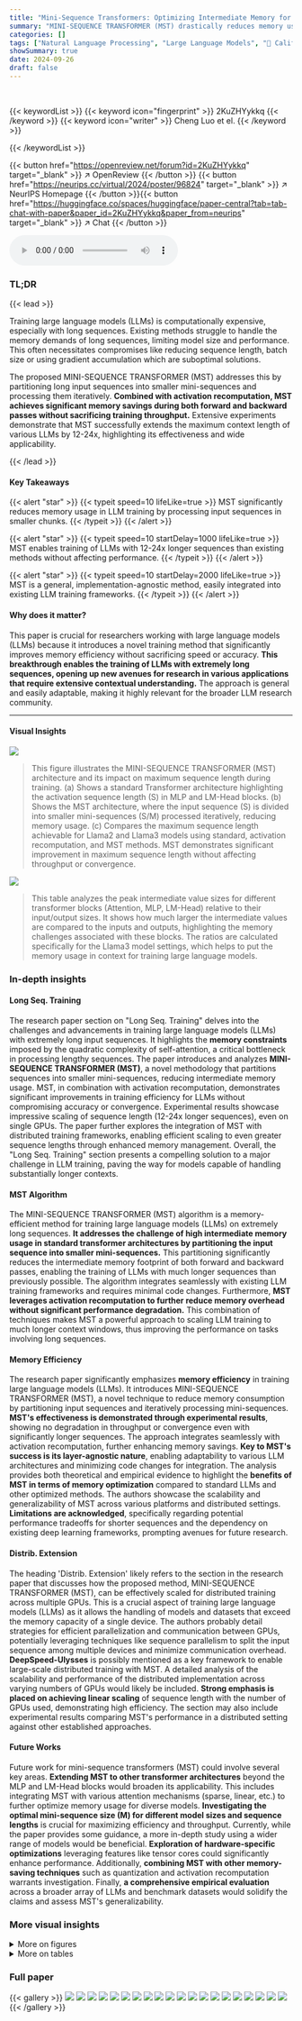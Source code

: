 ```yaml
---
title: "Mini-Sequence Transformers: Optimizing Intermediate Memory for Long Sequences Training"
summary: "MINI-SEQUENCE TRANSFORMER (MST) drastically reduces memory usage in LLM training by processing mini-sequences iteratively, enabling training with 12-24x longer sequences than conventional methods with..."
categories: []
tags: ["Natural Language Processing", "Large Language Models", "🏢 California Institute of Technology",]
showSummary: true
date: 2024-09-26
draft: false
---
```


<br>

{{< keywordList >}}
{{< keyword icon="fingerprint" >}} 2KuZHYykkq {{< /keyword >}}
{{< keyword icon="writer" >}} Cheng Luo et el. {{< /keyword >}}
 
{{< /keywordList >}}

{{< button href="https://openreview.net/forum?id=2KuZHYykkq" target="_blank" >}}
↗ OpenReview
{{< /button >}}
{{< button href="https://neurips.cc/virtual/2024/poster/96824" target="_blank" >}}
↗ NeurIPS Homepage
{{< /button >}}{{< button href="https://huggingface.co/spaces/huggingface/paper-central?tab=tab-chat-with-paper&paper_id=2KuZHYykkq&paper_from=neurips" target="_blank" >}}
↗ Chat
{{< /button >}}



<audio controls>
    <source src="https://ai-paper-reviewer.com/2KuZHYykkq/podcast.wav" type="audio/wav">
    Your browser does not support the audio element.
</audio>


### TL;DR


{{< lead >}}

Training large language models (LLMs) is computationally expensive, especially with long sequences.  Existing methods struggle to handle the memory demands of long sequences, limiting model size and performance.  This often necessitates compromises like reducing sequence length, batch size or using gradient accumulation which are suboptimal solutions. 



The proposed MINI-SEQUENCE TRANSFORMER (MST) addresses this by partitioning long input sequences into smaller mini-sequences and processing them iteratively.  **Combined with activation recomputation, MST achieves significant memory savings during both forward and backward passes without sacrificing training throughput.**  Extensive experiments demonstrate that MST successfully extends the maximum context length of various LLMs by 12-24x, highlighting its effectiveness and wide applicability.

{{< /lead >}}


#### Key Takeaways

{{< alert "star" >}}
{{< typeit speed=10 lifeLike=true >}} MST significantly reduces memory usage in LLM training by processing input sequences in smaller chunks. {{< /typeit >}}
{{< /alert >}}

{{< alert "star" >}}
{{< typeit speed=10 startDelay=1000 lifeLike=true >}} MST enables training of LLMs with 12-24x longer sequences than existing methods without affecting performance. {{< /typeit >}}
{{< /alert >}}

{{< alert "star" >}}
{{< typeit speed=10 startDelay=2000 lifeLike=true >}} MST is a general, implementation-agnostic method, easily integrated into existing LLM training frameworks. {{< /typeit >}}
{{< /alert >}}

#### Why does it matter?
This paper is crucial for researchers working with large language models (LLMs) because it introduces a novel training method that significantly improves memory efficiency without sacrificing speed or accuracy.  **This breakthrough enables the training of LLMs with extremely long sequences, opening up new avenues for research in various applications that require extensive contextual understanding.** The approach is general and easily adaptable, making it highly relevant for the broader LLM research community.

------
#### Visual Insights



![](https://ai-paper-reviewer.com/2KuZHYykkq/figures_1_1.jpg)

> This figure illustrates the MINI-SEQUENCE TRANSFORMER (MST) architecture and its impact on maximum sequence length during training.  (a) Shows a standard Transformer architecture highlighting the activation sequence length (S) in MLP and LM-Head blocks. (b) Shows the MST architecture, where the input sequence (S) is divided into smaller mini-sequences (S/M) processed iteratively, reducing memory usage. (c) Compares the maximum sequence length achievable for Llama2 and Llama3 models using standard, activation recomputation, and MST methods.  MST demonstrates significant improvement in maximum sequence length without affecting throughput or convergence.





![](https://ai-paper-reviewer.com/2KuZHYykkq/tables_3_1.jpg)

> This table analyzes the peak intermediate value sizes for different transformer blocks (Attention, MLP, LM-Head) relative to their input/output sizes.  It shows how much larger the intermediate values are compared to the inputs and outputs, highlighting the memory challenges associated with these blocks. The ratios are calculated specifically for the Llama3 model settings, which helps to put the memory usage in context for training large language models.





### In-depth insights


#### Long Seq. Training
The research paper section on "Long Seq. Training" delves into the challenges and advancements in training large language models (LLMs) with extremely long input sequences.  It highlights the **memory constraints** imposed by the quadratic complexity of self-attention, a critical bottleneck in processing lengthy sequences.  The paper introduces and analyzes **MINI-SEQUENCE TRANSFORMER (MST)**, a novel methodology that partitions sequences into smaller mini-sequences, reducing intermediate memory usage.  MST, in combination with activation recomputation, demonstrates significant improvements in training efficiency for LLMs without compromising accuracy or convergence.  Experimental results showcase impressive scaling of sequence length (12-24x longer sequences), even on single GPUs.  The paper further explores the integration of MST with distributed training frameworks, enabling efficient scaling to even greater sequence lengths through enhanced memory management.  Overall, the "Long Seq. Training" section presents a compelling solution to a major challenge in LLM training, paving the way for models capable of handling substantially longer contexts.

#### MST Algorithm
The MINI-SEQUENCE TRANSFORMER (MST) algorithm is a memory-efficient method for training large language models (LLMs) on extremely long sequences.  **It addresses the challenge of high intermediate memory usage in standard transformer architectures by partitioning the input sequence into smaller mini-sequences.** This partitioning significantly reduces the intermediate memory footprint of both forward and backward passes, enabling the training of LLMs with much longer sequences than previously possible. The algorithm integrates seamlessly with existing LLM training frameworks and requires minimal code changes.  Furthermore, **MST leverages activation recomputation to further reduce memory overhead without significant performance degradation.**  This combination of techniques makes MST a powerful approach to scaling LLM training to much longer context windows, thus improving the performance on tasks involving long sequences.

#### Memory Efficiency
The research paper significantly emphasizes **memory efficiency** in training large language models (LLMs).  It introduces MINI-SEQUENCE TRANSFORMER (MST), a novel technique to reduce memory consumption by partitioning input sequences and iteratively processing mini-sequences.  **MST's effectiveness is demonstrated through experimental results**, showing no degradation in throughput or convergence even with significantly longer sequences. The approach integrates seamlessly with activation recomputation, further enhancing memory savings.  **Key to MST's success is its layer-agnostic nature**, enabling adaptability to various LLM architectures and minimizing code changes for integration.  The analysis provides both theoretical and empirical evidence to highlight the **benefits of MST in terms of memory optimization** compared to standard LLMs and other optimized methods.  The authors showcase the scalability and generalizability of MST across various platforms and distributed settings.  **Limitations are acknowledged**, specifically regarding potential performance tradeoffs for shorter sequences and the dependency on existing deep learning frameworks, prompting avenues for future research.

#### Distrib. Extension
The heading 'Distrib. Extension' likely refers to the section in the research paper that discusses how the proposed method, MINI-SEQUENCE TRANSFORMER (MST), can be effectively scaled for distributed training across multiple GPUs.  This is a crucial aspect of training large language models (LLMs) as it allows the handling of models and datasets that exceed the memory capacity of a single device. The authors probably detail strategies for efficient parallelization and communication between GPUs, potentially leveraging techniques like sequence parallelism to split the input sequence among multiple devices and minimize communication overhead. **DeepSpeed-Ulysses** is possibly mentioned as a key framework to enable large-scale distributed training with MST.  A detailed analysis of the scalability and performance of the distributed implementation across varying numbers of GPUs would likely be included.  **Strong emphasis is placed on achieving linear scaling** of sequence length with the number of GPUs used, demonstrating high efficiency. The section may also include experimental results comparing MST's performance in a distributed setting against other established approaches.

#### Future Works
Future work for mini-sequence transformers (MST) could involve several key areas.  **Extending MST to other transformer architectures** beyond the MLP and LM-Head blocks would broaden its applicability. This includes integrating MST with various attention mechanisms (sparse, linear, etc.) to further optimize memory usage for diverse models.  **Investigating the optimal mini-sequence size (M) for different model sizes and sequence lengths** is crucial for maximizing efficiency and throughput.  Currently, while the paper provides some guidance, a more in-depth study using a wider range of models would be beneficial.  **Exploration of hardware-specific optimizations** leveraging features like tensor cores could significantly enhance performance.  Additionally, **combining MST with other memory-saving techniques** such as quantization and activation recomputation warrants investigation.  Finally, **a comprehensive empirical evaluation** across a broader array of LLMs and benchmark datasets would solidify the claims and assess MST's generalizability.


### More visual insights

<details>
<summary>More on figures
</summary>


![](https://ai-paper-reviewer.com/2KuZHYykkq/figures_5_1.jpg)

> This figure shows the architecture of the distributed MINI-SEQUENCE TRANSFORMER (MST). It illustrates how MST integrates with DeepSpeed-Ulysses for sequence parallelism. The input sequence (S) is partitioned across multiple devices, and each device processes mini-sequences.  The attention block uses DeepSpeed-Ulysses for efficient communication, while the MLP and LM-Head blocks utilize the mini-sequence technique.  The figure highlights the parallel processing and distributed computation of the various components of the model.


![](https://ai-paper-reviewer.com/2KuZHYykkq/figures_8_1.jpg)

> This figure compares the memory usage of training Llama3-8B and Gemma2-9B models with different optimization techniques.  It shows the memory breakdown for weights, optimizer, gradients, and activations for vanilla training (BF16), activation recomputation, and MST, demonstrating how MST reduces memory consumption significantly, enabling longer sequence training.


![](https://ai-paper-reviewer.com/2KuZHYykkq/figures_14_1.jpg)

> This figure illustrates the standard transformer architecture and the proposed Mini-Sequence Transformer (MST).  Panel (a) shows a conventional transformer with its components: attention, normalization, MLP, and LM head.  Panel (b) displays the MST architecture, highlighting how it partitions the input sequence into smaller mini-sequences to reduce memory usage. Panel (c) presents a graph showing maximum sequence lengths achieved with different model configurations (Llama2, Llama3) on A100-80GB GPUs, emphasizing that MST allows for significantly longer sequences without sacrificing performance.


![](https://ai-paper-reviewer.com/2KuZHYykkq/figures_15_1.jpg)

> This figure compares the memory usage of training Llama3-8B and Gemma2-9B models with different optimization techniques.  It shows a significant reduction in memory usage when using MINI-SEQUENCE TRANSFORMER (MST), especially for Gemma2-9B, demonstrating the effectiveness of MST in enabling longer sequence training.


![](https://ai-paper-reviewer.com/2KuZHYykkq/figures_16_1.jpg)

> This figure visualizes the memory usage during the pre-training of Llama3-8B and Gemma2-9B language models.  It compares memory consumption across three scenarios:  a standard approach (vanilla), an approach using activation recomputation, and an approach using both activation recomputation and the proposed MINI-SEQUENCE TRANSFORMER (MST) method. The models were trained with a batch size of 1 on a single A100 GPU. The bars represent the peak memory used during the training process.  It highlights that MST significantly reduces memory usage, particularly when combined with activation recomputation, enabling the training of much longer sequences.


![](https://ai-paper-reviewer.com/2KuZHYykkq/figures_17_1.jpg)

> This figure compares the memory usage during the pre-training of Llama3-8B and Gemma2-9B models.  The models are trained with a batch size of 1 on a single A100 GPU.  Three different scenarios are shown: vanilla training (no optimizations), training with activation recomputation, and training with both activation recomputation and the proposed MINI-SEQUENCE TRANSFORMER (MST) method.  The bars illustrate the relative contribution of parameters, optimizer states, gradients, and activations to the total memory usage. Notably, gradients are not shown as they overlap with the activation memory in long-sequence training. The visualization highlights how MST significantly reduces memory consumption compared to vanilla and activation recomputation only methods.


![](https://ai-paper-reviewer.com/2KuZHYykkq/figures_17_2.jpg)

> This figure compares the memory usage of training Llama3-8B and Gemma2-9B models under different memory optimization strategies.  It shows that the MINI-SEQUENCE TRANSFORMER (MST) significantly reduces the memory consumption compared to using activation recomputation alone or standard training. The results highlight MST's effectiveness in enabling the training of very long sequences on a single GPU.


![](https://ai-paper-reviewer.com/2KuZHYykkq/figures_18_1.jpg)

> This figure compares the memory consumption during the pre-training of Llama3-8B and Gemma2-9B language models.  It illustrates the memory usage breakdown for different components: weights, optimizer, gradients and activations. The comparison is shown for three scenarios: vanilla (standard) training, training with activation recomputation, and training with the proposed Mini-Sequence Transformer (MST) along with activation recomputation.  The figure highlights how MST significantly reduces memory usage, especially for Gemma2-9B, enabling the training of much longer sequences.


![](https://ai-paper-reviewer.com/2KuZHYykkq/figures_19_1.jpg)

> This figure compares memory usage over time for training Llama3-8B using the standard transformer versus using MST.  The standard transformer shows a peak memory usage of 67GB, dominated by intermediate memory, optimizer state, and weights.  In contrast, MST significantly reduces the intermediate memory, resulting in a peak memory usage of only 48GB (a 30% reduction).


</details>




<details>
<summary>More on tables
</summary>


![](https://ai-paper-reviewer.com/2KuZHYykkq/tables_6_1.jpg)
> This table compares the maximum sequence lengths achieved for Llama3-8B and Llama2-7B models using three different training methods: vanilla PyTorch, activation recomputation, and the proposed MINI-SEQUENCE TRANSFORMER (MST).  It demonstrates the significant increase in maximum sequence length enabled by MST compared to the standard implementation and activation recomputation alone, highlighting the effectiveness of MST in handling extremely long sequences during training. 

![](https://ai-paper-reviewer.com/2KuZHYykkq/tables_6_2.jpg)
> This table presents the maximum sequence length achieved by three different models (Mistral-7B, Qwen2-7B, and gemma-2-9b) using three different training methods: vanilla, activation recomputation, and MST (MINI-SEQUENCE TRANSFORMER).  The results show a significant increase in maximum sequence length when using MST compared to the other two methods.

![](https://ai-paper-reviewer.com/2KuZHYykkq/tables_6_3.jpg)
> This table compares the maximum sequence length achieved by different training methods (vanilla, activation recomputation, and MST) for Llama3-8B and Llama2-7B models.  It shows a significant increase in maximum sequence length when using MST, demonstrating its effectiveness in handling longer sequences.

![](https://ai-paper-reviewer.com/2KuZHYykkq/tables_7_1.jpg)
> This table compares the maximum sequence length achieved by different Llama3 implementations on a single A100 GPU.  The implementations include standard 8-bit and 4-bit quantization, as well as the proposed MINI-SEQUENCE TRANSFORMER (MST) alone and in combination with 8-bit and 4-bit quantization. The results demonstrate that MST significantly improves the maximum sequence length achievable, particularly when combined with quantization techniques.

![](https://ai-paper-reviewer.com/2KuZHYykkq/tables_7_2.jpg)
> This table compares the training performance of MST against the vanilla PyTorch implementation and activation recomputation for Llama3-8B and Llama2-7B models. The metrics compared are training time per step and TFLOPS achieved using different batch sizes.  It highlights MST's ability to maintain comparable performance while enabling the use of larger batch sizes due to its memory efficiency.

![](https://ai-paper-reviewer.com/2KuZHYykkq/tables_7_3.jpg)
> This table presents the results of training Llama3-8B with different context lengths and methods. It compares the performance of training with activation recomputation and MST (Mini-Sequence Transformer) on the LongAlpaca dataset. The metrics evaluated are perplexity (ppl) and loss, along with the training time required for each configuration.  The table demonstrates MST's capability of handling much longer context lengths (up to 30k) while maintaining or improving performance compared to activation recomputation (8k).

![](https://ai-paper-reviewer.com/2KuZHYykkq/tables_13_1.jpg)
> This table compares the maximum sequence length achieved by different implementations of Llama3-8B and Llama2-7B models using Hugging Face.  The implementations include the vanilla PyTorch implementation, the implementation with activation recomputation, and the implementation with MINI-SEQUENCE TRANSFORMER (MST). The results show that MST significantly increases the maximum sequence length compared to the other implementations, indicating its effectiveness in handling long sequences.

![](https://ai-paper-reviewer.com/2KuZHYykkq/tables_16_1.jpg)
> This table shows a breakdown of memory usage during the training of the Llama3-8B model on a single A100 80G GPU using the vanilla PyTorch implementation. It lists the memory overhead for different components such as weights, activations, gradients, and optimizer, both separately and as the total peak memory usage.  It provides context for understanding the memory optimization strategies introduced later in the paper.

![](https://ai-paper-reviewer.com/2KuZHYykkq/tables_17_1.jpg)
> This table shows a breakdown of memory usage during the training of the Llama3-8B model on a single A100 80G GPU when using the 'optimizer-in-backward' technique.  It lists the memory overhead for activations, weights, gradients, and the optimizer, and shows the total peak memory usage.  The optimizer-in-backward technique combines the optimizer update with the backward pass.  Note that gradients are not shown because they overlap with activations.

![](https://ai-paper-reviewer.com/2KuZHYykkq/tables_18_1.jpg)
> This table presents the memory usage breakdown during Llama3-8B training on a single A100 80G GPU, using the Activation Recomputation technique. It shows the memory overhead for different components: Activation, Weight, Gradient, and Optimizer. The 'Total' column indicates the peak memory usage. Activation recomputation is employed, resulting in a significant reduction of activation memory overhead, and the gradient is computed and released immediately after use, hence no memory overhead.

![](https://ai-paper-reviewer.com/2KuZHYykkq/tables_18_2.jpg)
> This table shows a breakdown of memory usage during the training of the Llama3-8B model using the MINI-SEQUENCE TRANSFORMER (MST) technique on a single A100 80G GPU. It lists the memory overhead for activations, weights, gradients, and the optimizer, as well as the total peak memory usage.  The MST technique is designed to reduce memory overhead, particularly for activations and intermediate values.

![](https://ai-paper-reviewer.com/2KuZHYykkq/tables_19_1.jpg)
> This table shows the maximum sequence length achieved by Llama3-8B and Llama2-7B using MST with different numbers of GPUs.  The results demonstrate the scalability of MST for training with extremely long sequences on distributed hardware.

![](https://ai-paper-reviewer.com/2KuZHYykkq/tables_20_1.jpg)
> This table presents the execution time of the LM-head component for various sequence lengths (1024, 2048, 4096, 8192, 20000, 40000, 80000) under different mini-sequence settings (M=2, 4, 8, 16, 32). It demonstrates the effect of the mini-sequence technique on the computational time, comparing it to the standard implementation (standard). The results show that while increasing the number of mini-sequences may slightly increase the execution time for shorter sequences, the difference becomes negligible for longer sequences.

![](https://ai-paper-reviewer.com/2KuZHYykkq/tables_20_2.jpg)
> This table presents the memory usage in gigabytes (GB) for the LM-Head component of the model, considering different sequence lengths and various mini-sequence settings.  It demonstrates how the memory usage decreases as the number of mini-sequences increases, showcasing the memory efficiency gains achieved by using mini-sequences in processing long sequences.

![](https://ai-paper-reviewer.com/2KuZHYykkq/tables_20_3.jpg)
> This table presents the execution time of the MLP component in the MINI-SEQUENCE TRANSFORMER (MST) model for various sequence lengths (1024, 2048, 4096, 8192, 20000, 40000, 80000) and different numbers of mini-sequences (M). It demonstrates the impact of the number of mini-sequences on the MLP's execution time. The results show that increasing the number of mini-sequences generally leads to slightly longer execution times, particularly for shorter sequences, but the effect is less pronounced for longer sequences.

![](https://ai-paper-reviewer.com/2KuZHYykkq/tables_21_1.jpg)
> This table presents the memory usage in gigabytes (GB) for the MLP component of the model when using different sequence lengths and numbers of mini-sequences. The 'standard' row shows the memory usage without employing the mini-sequence technique. Subsequent rows demonstrate the memory usage when using 2, 4, 8 mini-sequences respectively.  It helps to visualize the memory efficiency improvement achieved by using mini-sequences, especially for longer sequences.

</details>




### Full paper

{{< gallery >}}
<img src="https://ai-paper-reviewer.com/2KuZHYykkq/1.png" class="grid-w50 md:grid-w33 xl:grid-w25" />
<img src="https://ai-paper-reviewer.com/2KuZHYykkq/2.png" class="grid-w50 md:grid-w33 xl:grid-w25" />
<img src="https://ai-paper-reviewer.com/2KuZHYykkq/3.png" class="grid-w50 md:grid-w33 xl:grid-w25" />
<img src="https://ai-paper-reviewer.com/2KuZHYykkq/4.png" class="grid-w50 md:grid-w33 xl:grid-w25" />
<img src="https://ai-paper-reviewer.com/2KuZHYykkq/5.png" class="grid-w50 md:grid-w33 xl:grid-w25" />
<img src="https://ai-paper-reviewer.com/2KuZHYykkq/6.png" class="grid-w50 md:grid-w33 xl:grid-w25" />
<img src="https://ai-paper-reviewer.com/2KuZHYykkq/7.png" class="grid-w50 md:grid-w33 xl:grid-w25" />
<img src="https://ai-paper-reviewer.com/2KuZHYykkq/8.png" class="grid-w50 md:grid-w33 xl:grid-w25" />
<img src="https://ai-paper-reviewer.com/2KuZHYykkq/9.png" class="grid-w50 md:grid-w33 xl:grid-w25" />
<img src="https://ai-paper-reviewer.com/2KuZHYykkq/10.png" class="grid-w50 md:grid-w33 xl:grid-w25" />
<img src="https://ai-paper-reviewer.com/2KuZHYykkq/11.png" class="grid-w50 md:grid-w33 xl:grid-w25" />
<img src="https://ai-paper-reviewer.com/2KuZHYykkq/12.png" class="grid-w50 md:grid-w33 xl:grid-w25" />
<img src="https://ai-paper-reviewer.com/2KuZHYykkq/13.png" class="grid-w50 md:grid-w33 xl:grid-w25" />
<img src="https://ai-paper-reviewer.com/2KuZHYykkq/14.png" class="grid-w50 md:grid-w33 xl:grid-w25" />
<img src="https://ai-paper-reviewer.com/2KuZHYykkq/15.png" class="grid-w50 md:grid-w33 xl:grid-w25" />
<img src="https://ai-paper-reviewer.com/2KuZHYykkq/16.png" class="grid-w50 md:grid-w33 xl:grid-w25" />
<img src="https://ai-paper-reviewer.com/2KuZHYykkq/17.png" class="grid-w50 md:grid-w33 xl:grid-w25" />
<img src="https://ai-paper-reviewer.com/2KuZHYykkq/18.png" class="grid-w50 md:grid-w33 xl:grid-w25" />
<img src="https://ai-paper-reviewer.com/2KuZHYykkq/19.png" class="grid-w50 md:grid-w33 xl:grid-w25" />
<img src="https://ai-paper-reviewer.com/2KuZHYykkq/20.png" class="grid-w50 md:grid-w33 xl:grid-w25" />
{{< /gallery >}}